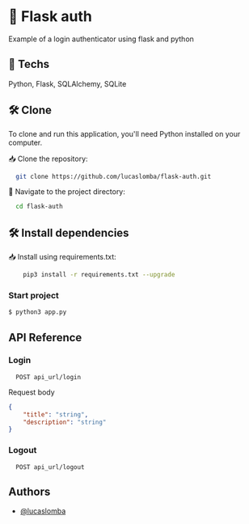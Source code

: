 # 🔐 Flask auth
Example of a login authenticator using flask and python

## 🚀 Techs
Python, Flask, SQLAlchemy, SQLite


## 🛠️ Clone

To clone and run this application, you'll need Python installed on your computer.

📥 Clone the repository:

```bash
  git clone https://github.com/lucaslomba/flask-auth.git
```

📂 Navigate to the project directory:

```bash
  cd flask-auth
```

## 🛠️ Install dependencies

📥 Install using requirements.txt:

```bash
    pip3 install -r requirements.txt --upgrade
```

### Start project 

```bash
$ python3 app.py

```

## API Reference

### Login

```http
  POST api_url/login
```

Request body

```JSON
{
    "title": "string",
    "description": "string"
}
```

### Logout

```http
  POST api_url/logout
```


## Authors

- [@lucaslomba](https://github.com/lucaslomba)

